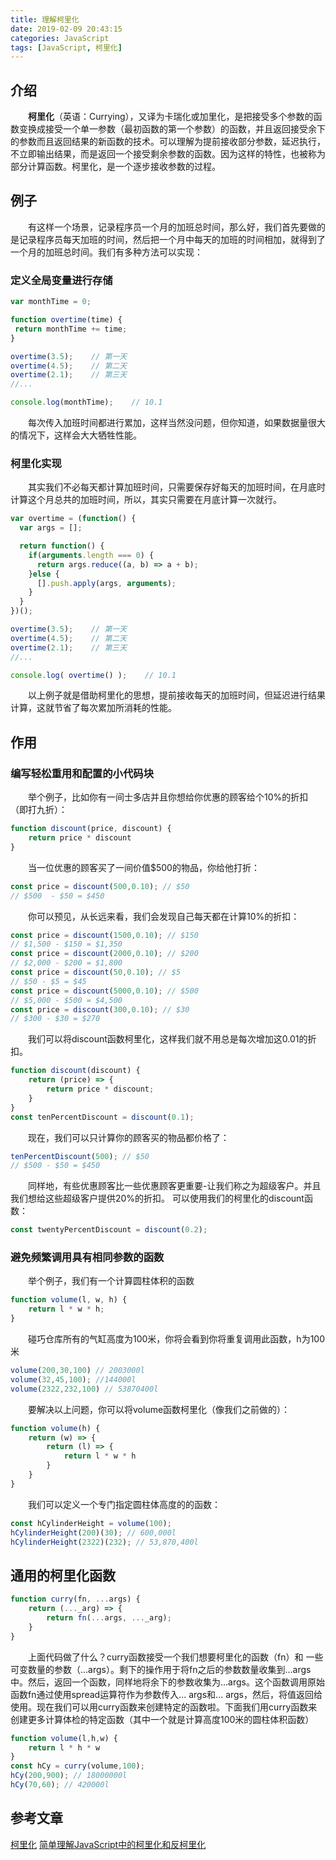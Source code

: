 ```yaml
---
title: 理解柯里化
date: 2019-02-09 20:43:15
categories: JavaScript
tags: [JavaScript, 柯里化]
---
```


## 介绍
&emsp;&emsp;**柯里化**（英语：Currying），又译为卡瑞化或加里化，是把接受多个参数的函数变换成接受一个单一参数（最初函数的第一个参数）的函数，并且返回接受余下的参数而且返回结果的新函数的技术。可以理解为提前接收部分参数，延迟执行，不立即输出结果，而是返回一个接受剩余参数的函数。因为这样的特性，也被称为部分计算函数。柯里化，是一个逐步接收参数的过程。

## 例子
&emsp;&emsp;有这样一个场景，记录程序员一个月的加班总时间，那么好，我们首先要做的是记录程序员每天加班的时间，然后把一个月中每天的加班的时间相加，就得到了一个月的加班总时间。我们有多种方法可以实现：

### 定义全局变量进行存储
```javascript
var monthTime = 0;

function overtime(time) {
 return monthTime += time;
}

overtime(3.5);    // 第一天
overtime(4.5);    // 第二天
overtime(2.1);    // 第三天
//...

console.log(monthTime);    // 10.1
```

&emsp;&emsp;每次传入加班时间都进行累加，这样当然没问题，但你知道，如果数据量很大的情况下，这样会大大牺牲性能。

### 柯里化实现
&emsp;&emsp;其实我们不必每天都计算加班时间，只需要保存好每天的加班时间，在月底时计算这个月总共的加班时间，所以，其实只需要在月底计算一次就行。
```javascript
var overtime = (function() {
  var args = [];

  return function() {
    if(arguments.length === 0) {
      return args.reduce((a, b) => a + b);
    }else {
      [].push.apply(args, arguments);
    }
  }
})();

overtime(3.5);    // 第一天
overtime(4.5);    // 第二天
overtime(2.1);    // 第三天
//...

console.log( overtime() );    // 10.1
```

&emsp;&emsp;以上例子就是借助柯里化的思想，提前接收每天的加班时间，但延迟进行结果计算，这就节省了每次累加所消耗的性能。

## 作用
### 编写轻松重用和配置的小代码块
&emsp;&emsp;举个例子，比如你有一间士多店并且你想给你优惠的顾客给个10%的折扣（即打九折）：
```javascript
function discount(price, discount) {
    return price * discount
}
```

&emsp;&emsp;当一位优惠的顾客买了一间价值$500的物品，你给他打折：
```javascript
const price = discount(500,0.10); // $50 
// $500  - $50 = $450
```

&emsp;&emsp;你可以预见，从长远来看，我们会发现自己每天都在计算10%的折扣：
```javascript
const price = discount(1500,0.10); // $150
// $1,500 - $150 = $1,350
const price = discount(2000,0.10); // $200
// $2,000 - $200 = $1,800
const price = discount(50,0.10); // $5
// $50 - $5 = $45
const price = discount(5000,0.10); // $500
// $5,000 - $500 = $4,500
const price = discount(300,0.10); // $30
// $300 - $30 = $270

```

&emsp;&emsp;我们可以将discount函数柯里化，这样我们就不用总是每次增加这0.01的折扣。
```javascript
function discount(discount) {
    return (price) => {
        return price * discount;
    }
}
const tenPercentDiscount = discount(0.1);
```

&emsp;&emsp;现在，我们可以只计算你的顾客买的物品都价格了：
```javascript
tenPercentDiscount(500); // $50
// $500 - $50 = $450
```

&emsp;&emsp;同样地，有些优惠顾客比一些优惠顾客更重要-让我们称之为超级客户。并且我们想给这些超级客户提供20%的折扣。 可以使用我们的柯里化的discount函数：
```javascript
const twentyPercentDiscount = discount(0.2);
```

### 避免频繁调用具有相同参数的函数
&emsp;&emsp;举个例子，我们有一个计算圆柱体积的函数
```javascript
function volume(l, w, h) {
    return l * w * h;
}
```

&emsp;&emsp;碰巧仓库所有的气缸高度为100米，你将会看到你将重复调用此函数，h为100米
```javascript
volume(200,30,100) // 2003000l
volume(32,45,100); //144000l
volume(2322,232,100) // 53870400l
```

&emsp;&emsp;要解决以上问题，你可以将volume函数柯里化（像我们之前做的）：
```javascript
function volume(h) {
    return (w) => {
        return (l) => {
            return l * w * h
        }
    }
}
```

&emsp;&emsp;我们可以定义一个专门指定圆柱体高度的的函数：
```javascript
const hCylinderHeight = volume(100);
hCylinderHeight(200)(30); // 600,000l
hCylinderHeight(2322)(232); // 53,870,400l
```

## 通用的柯里化函数
```javascript
function curry(fn, ...args) {
    return (..._arg) => {
        return fn(...args, ..._arg);
    }
}
```

&emsp;&emsp;上面代码做了什么？curry函数接受一个我们想要柯里化的函数（fn）和 一些可变数量的参数（…args）。剩下的操作用于将fn之后的参数数量收集到…args中。然后，返回一个函数，同样地将余下的参数收集为…args。这个函数调用原始函数fn通过使用spread运算符作为参数传入... args和... args，然后，将值返回给使用。现在我们可以用curry函数来创建特定的函数啦。下面我们用curry函数来创建更多计算体检的特定函数（其中一个就是计算高度100米的圆柱体积函数）
```javascript
function volume(l,h,w) {
    return l * h * w
}
const hCy = curry(volume,100);
hCy(200,900); // 18000000l
hCy(70,60); // 420000l
```

## 参考文章
[柯里化](https://zh.wikipedia.org/wiki/%E6%9F%AF%E9%87%8C%E5%8C%96)
[简单理解JavaScript中的柯里化和反柯里化](https://juejin.im/post/58a5879e1b69e6006d1e8748)
